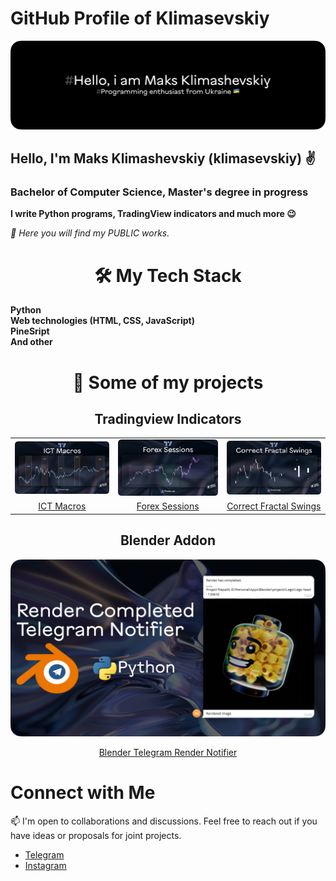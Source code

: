 # GitHub Profile of Klimasevskiy

![Cover Image](assets\cover.png)
## Hello, I'm Maks Klimashevskiy (klimasevskiy) ✌️
### Bachelor of Computer Science, Master's degree in progress

**I write Python programs, TradingView indicators and much more 😉**

*🔌 Here you will find my PUBLIC works.*

<h1 align="center">🛠️ My Tech Stack</h1>

**Python**
<br>**Web technologies (HTML, CSS, JavaScript)**
<br>**PineSript**
<br>**And other**

<h1 align="center">🚀 Some of my projects</h1> 

<h2 align="center">Tradingview Indicators</h2>


|  |  | |  
| :------: | :------: | :------: |
| <img src="assets\ICT_Macros_cover.png">              | <img src="assets\Forex_sessions_cover.png"> | <img src="assets\Correct Fractal Swings_cover.png"> |
| [ICT Macros](https://github.com/klimasevskiy/PineScript-ICT-macros)        |   [Forex Sessions](https://github.com/klimasevskiy/PineScript-Forex-sessions)   | [Correct Fractal Swings](https://github.com/klimasevskiy/PineScript-Correct-Fractal-Swings)  |

<h2 align="center"> Blender Addon </h2>

<a href="https://github.com/klimasevskiy/Render-Completed-Telegram-Notifier"><img src="assets\Render_completed_notifier.png"><p align="center">Blender Telegram Render Notifier</a>


# Connect with Me

📫 I'm open to collaborations and discussions. Feel free to reach out if you have ideas or proposals for joint projects.

- [Telegram](https://t.me/klimasevskiy)
- [Instagram](https://www.instagram.com/klimasevskiy/)
